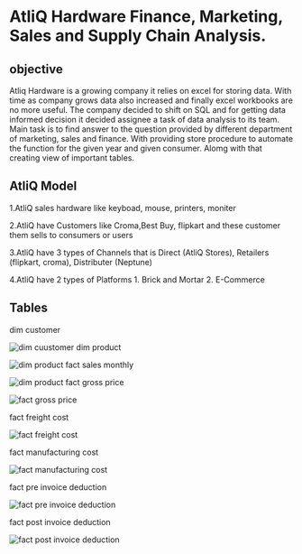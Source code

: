 # AtliQ Hardware Finance, Marketing, Sales and Supply Chain Analysis.


## objective 
Atliq Hardware is a growing company it relies on excel for storing data. With time as company grows data also increased and finally excel workbooks are no more useful. The company decided to shift on SQL and for getting data informed decision it decided assignee a task of data analysis to its team. 
Main task is to find answer to the question provided by different department of marketing, sales and finance. With providing store procedure to automate the function for the given year and given consumer. Alomg with that creating view of important tables. 

## AtliQ Model

1.AtliQ sales hardware like keyboad, mouse, printers, moniter 

2.AtliQ have Customers like Croma,Best Buy, flipkart and these customer them sells to consumers or users

3.AtliQ have 3 types of Channels that is Direct (AtliQ Stores), Retailers (flipkart, croma), Distributer (Neptune)

4.AtliQ have 2 types of Platforms 1. Brick and Mortar 2. E-Commerce

## Tables
dim customer

![dim cuustomer](https://github.com/user-attachments/assets/cc657b92-365e-4a56-a4da-2b12cff4913b)
dim product

![dim product](https://github.com/user-attachments/assets/3dcac5d9-b845-4324-8ae7-ecafeea2d290)
fact sales monthly

![dim product](https://github.com/user-attachments/assets/9964f6d1-09fe-436b-bf5c-038dfd4667db)
fact gross price

![fact gross price](https://github.com/user-attachments/assets/072648eb-241c-40ca-b1d1-7d04f99a0316)

fact freight cost

![fact freight cost ](https://github.com/user-attachments/assets/abf578b8-b10f-4071-97f4-6e01e5be1e0d)

fact manufacturing cost

![fact manufacturing cost](https://github.com/user-attachments/assets/772786e8-de66-480e-8b94-2b415121baa9)

fact pre invoice deduction

![fact pre invoice deduction](https://github.com/user-attachments/assets/c6da5c62-270b-48d5-8d0a-7ce240d5a234)

fact post invoice deduction

![fact post invoice deduction](https://github.com/user-attachments/assets/5be6c694-f2e8-416e-afca-5ad5e863d712)






